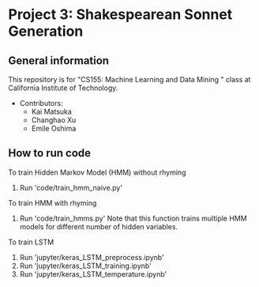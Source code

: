 # Project 3: Shakespearean Sonnet Generation

## General information
This repository is for "CS155: Machine Learning and Data Mining " class at California Institute of Technology. 
* Contributors: 
  * Kai Matsuka
  * Changhao Xu
  * Emile Oshima
  
  
## How to run code
To train Hidden Markov Model (HMM) without rhyming
1. Run 'code/train_hmm_naive.py'

To train HMM with rhyming 
1. Run 'code/train_hmms.py'
Note that this function trains multiple HMM models for different number of hidden variables.

To train LSTM
1. Run 'jupyter/keras_LSTM_preprocess.ipynb'
1. Run 'jupyter/keras_LSTM_training.ipynb'
1. Run 'jupyter/keras_LSTM_temperature.ipynb'
